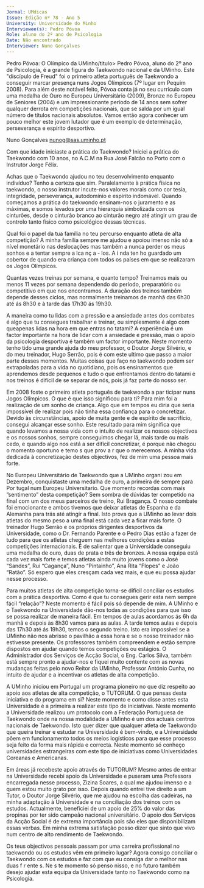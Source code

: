 ```yaml
---
Jornal: UMdicas
Issue: Edição nº 78 - Ano 5
University: Universidade do Minho
Interviewee(s): Pedro Póvoa
Role: aluno do 2º ano de Psicologia
Date: Não encontrado
Interviewer: Nuno Gonçalves
---
```


Pedro Póvoa: O Olímpico da UMinho/titulo>
Pedro Póvoa, aluno do 2º ano de Psicologia, é a grande figura do
Taekwondo nacional e da UMinho. Este "discípulo de Freud" foi o
primeiro atleta português de Taekwondo a conseguir marcar
presença nuns Jogos Olímpicos (7º lugar em Pequim 2008). Para além
deste notável feito, Póvoa conta já no seu currículo com uma medalha de
Ouro no Europeu Universitário (2009), Bronze no Europeu de Seniores
(2004) e um impressionante período de 14 anos sem sofrer qualquer
derrota em competições nacionais, que se salda por um igual número de
títulos nacionais absolutos. Vamos então agora conhecer um pouco melhor
este jovem lutador que é um exemplo de determinação, perseverança e
espírito desportivo.

Nuno Gonçalves
nunog@sas.uminho.pt

Com que idade iniciaste a
prática do Taekwondo?
Iniciei a prática do Taekwondo
com 10 anos, no A.C.M na Rua
José Falcão no Porto com o
Instrutor Jorge Félix.

Achas que o Taekwondo ajudou
no teu desenvolvimento
enquanto indivíduo?
Tenho a certeza que sim.
Paralelamente à prática física no
taekwondo, o nosso instrutor
incute-nos valores morais como
cor tesia, integridade,
perseverança, autodomínio e
espírito indomável. Quando
começamos a prática do
taekwondo ensinam-nos o
juramento e as máximas, e
somos levados por uma
hierarquia simbolizada com os
cinturões, desde o cinturão
branco ao cinturão negro até
atingir um grau de controlo tanto
físico como psicológico dessas
técnicas.

Qual foi o papel da tua família no
teu percurso enquanto atleta de
alta competição?
A minha família sempre me
ajudou e apoiou imenso não só a
nível monetário nas deslocações
mas também a nunca perder os
meus sonhos e a tentar sempre
a lca nç a - los. A i nda ten ho
guardado um cobertor de quando
era criança com todos os países
em que se realizaram os Jogos
Olímpicos.

Quantas vezes treinas por
semana, e quanto tempo?
Treinamos mais ou menos 11
vezes por semana dependendo
do período, preparatório ou
competitivo em que nos
encontramos. A duração dos
treinos também depende desses
ciclos, mas normalmente
treinamos de manhã das 6h30
até ás 8h30 e à tarde das 17h30
ás 19h30.

A maneira como tu lidas com a
pressão e a ansiedade antes
dos combates é algo que tu
consegues trabalhar e treinar,
ou simplesmente é algo com
queapenas lidas na hora em que
entras no tatami?
A experiência é um factor
importante na hora de lidar com a
ansiedade e pressão, mas o
apoio da psicologia desportiva é
também um factor importante.
Neste momento tenho tido uma
grande ajuda do meu professor, o
Doutor Jorge Silvério, e do meu
treinador, Hugo Serrão, pois é
com este ultimo que passo a
maior parte desses momentos.
Muitas coisas que faço no
taekwondo podem ser
extrapoladas para a vida no
quotidiano, pois os
ensinamentos que aprendemos
desde pequenos e tudo o que
enfrentamos dentro do tatami e
nos treinos é difícil de se separar
de nós, pois já faz parte do nosso
ser.

Em 2008 foste o primeiro atleta
português de taekwondo a
par ticipar nuns Jogos
Olímpicos. O que é que isso
significou para ti?
Para mim foi a realização de um
sonho de criança. Algo que em
tempos eu diria que seria
impossível de realizar pois não
tinha essa confiança para o
concretizar.
Devido às circunstâncias, apoio
de muita gente e de espírito de
sacrifício, consegui alcançar
esse sonho.
Este resultado para mim
significa que quando levamos a
nossa vida com o intuito de
realizar os nossos objectivos e
os nossos sonhos, sempre
conseguimos chegar lá, mais
tarde ou mais cedo, e quando
algo nos está a ser difícil
concretizar, é porque não
chegou o momento oportuno e
temo s que prov a r que o
merecemos.
A minha vida dedicada à
concretização destes
objectivos, fez de mim uma
pessoa mais forte.

No Europeu Universitário de
Taekwondo que a UMinho
organi zou em Dezembro,
conquistaste uma medalha de
ouro, a primeira de sempre para
Por tugal num Europeu
Universitario. Que momento
recordas com
mais ”sentimento” desta
competição?
Sem sombra de dúvidas ter
competido na final com um dos
meus parceiros de treino, Rui
Bragança. O nosso combate foi
emocionante e ambos tivemos
que deixar atletas de Espanha e
da Alemanha para trás até atingir
a final. Isto prova que a UMinho
ao levar dois atletas do mesmo
peso a uma final está cada vez a
ficar mais forte. O treinador Hugo
Serrão e os próprios dirigentes
desportivos da Universidade,
como o Dr. Fernando Parente e o
Pedro Dias estão a fazer de tudo
para que os atletas cheguem nas
melhores condições a estas
competições internacionais. É
de salientar que a Universidade
conseguiu uma medalha de ouro,
duas de prata e três de bronzes.
A nossa equipa está cada vez
mais forte e temos atletas ainda
muito jovens como o José
“Sandes”, Rui “Cagança”, Nuno
“Pintainho”, Ana Rita “Flopes” e
João “Ratão”. Só espero que eles
cresçam cada vez mais, e que eu
possa ajudar nesse processo.

Para muitos atletas de alta
competição torna-se difícil
conciliar os estudos com a
prática desportiva. Como é que
tu consegues gerir esta nem
sempre fácil “relação”?
Neste momento é fácil pois só
depende de mim. A UMinho e o
Taekwondo na Universidade dão-nos
 todas as condições para que
isso se possa realizar de maneira
fácil. Em tempos de aulas
acordamos ás 6h da manhã e
depois às 8h30 vamos para as
aulas. À tarde temos aulas e
depois das 17h30 até ás 19h30,
temos o segundo treino.
Isto era impossível se a UMinho
não nos abrisse o pavilhão a
essa hora e se o nosso treinador
não estivesse presente. Os
professores também
compreendem e estão sempre
dispostos em ajudar quando
temos competições ou estágios.
O Administrador dos Serviços de
Acção Social, o Eng. Carlos Silva,
também está sempre pronto a
ajudar-nos e fiquei muito
contente com as novas
mudanças feitas pelo novo Reitor
da UMinho, Professor António
Cunha, no intuito de ajudar e a
incentivar os atletas de alta
competição.

A UMinho iniciou em Portugal um
programa pioneiro no que diz
respeito ao apoio aos atletas de
alta competição, o TUTORUM. O
que pensas desta iniciativa e do
programa em si?
Neste momento e como disse
antes esta Universidade é a
primeira a realizar este tipo de
iniciativas. Neste momento a
Universidade realizou um
protocolo com a Federação
Portuguesa de Taekwondo onde
na nossa modalidade a UMinho é
um dos actuais centros
nacionais de Taekwondo. Isto
quer dizer que qualquer atleta de
Taekwondo que queira treinar e
estudar na Universidade é bem-vindo,
 e a Universidade põem em
funcionamento todos os meios
logísticos para que esse
processo seja feito da forma
mais rápida e correcta. Neste
momento só conheço
universidades estrangeiras com
este tipo de iniciativas como
Universidades Coreanas e
Americanas.

Em áreas já recebeste apoio
através do TUTORUM?
Mesmo antes de entrar na
Universidade recebi apoio da
Universidade e puseram uma
Professora encarregada nesse
processo, Zizina Soares, a qual
me ajudou imenso e a quem
estou muito grato por isso.
Depois quando entrei tive direito
a um Tutor, o Doutor Jorge
Silvério, que me ajudou na
escolha das cadeiras, na minha
adaptação à Universidade e na
conciliação dos treinos com os
estudos. Actualmente, beneficiei
de um apoio de 25% do valor das
propinas por ter sido campeão
nacional universitário. O apoio
dos Serviços da Acção Social é de
extrema importância pois são
eles que disponibilizam essas
verbas.
Em minha extrema satisfação
posso dizer que sinto que vivo
num centro de alto rendimento
de Taekwondo.

Os teus objectivos pessoais
passam por uma carreira
profissional no taekwondo ou
os estudos vêm em primeiro
lugar?
Agora consigo conciliar o
Taekwondo com os estudos e faz
com que eu consiga dar o melhor
nas duas f r ente s. Ne s te
momento só penso nisso, e no
futuro também desejo ajudar
esta equipa da Universidade
tanto no Taekwondo como na
Psicologia.